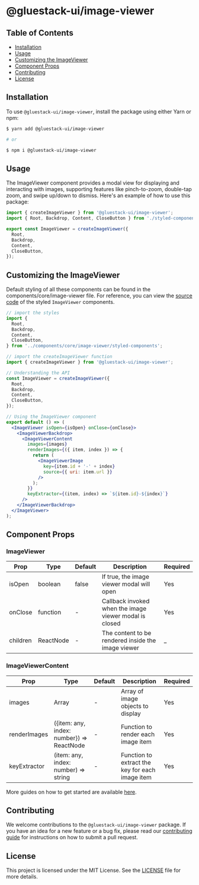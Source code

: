 # @gluestack-ui/image-viewer

## Table of Contents

- [Installation](#installation)
- [Usage](#usage)
- [Customizing the ImageViewer](#customizing-the-imageviewer)
- [Component Props](#component-props)
- [Contributing](#contributing)
- [License](#license)

## Installation

To use `@gluestack-ui/image-viewer`, install the package using either Yarn or npm:

```sh
$ yarn add @gluestack-ui/image-viewer

# or

$ npm i @gluestack-ui/image-viewer
```

## Usage

The ImageViewer component provides a modal view for displaying and interacting with images, supporting features like pinch-to-zoom, double-tap zoom, and swipe up/down to dismiss. Here's an example of how to use this package:

```jsx
import { createImageViewer } from '@gluestack-ui/image-viewer';
import { Root, Backdrop, Content, CloseButton } from './styled-components';

export const ImageViewer = createImageViewer({
  Root,
  Backdrop,
  Content,
  CloseButton,
});
```

## Customizing the ImageViewer

Default styling of all these components can be found in the components/core/image-viewer file. For reference, you can view the [source code](https://github.com/gluestack/gluestack-ui/blob/development/example/storybook/src/ui-components/ImageViewer/index.tsx) of the styled `ImageViewer` components.

```jsx
// import the styles
import {
  Root,
  Backdrop,
  Content,
  CloseButton,
} from '../components/core/image-viewer/styled-components';

// import the createImageViewer function
import { createImageViewer } from '@gluestack-ui/image-viewer';

// Understanding the API
const ImageViewer = createImageViewer({
  Root,
  Backdrop,
  Content,
  CloseButton,
});

// Using the ImageViewer component
export default () => (
  <ImageViewer isOpen={isOpen} onClose={onClose}>
    <ImageViewerBackdrop>
      <ImageViewerContent
        images={images}
        renderImages={({ item, index }) => {
          return (
            <ImageViewerImage
              key={item.id + '-' + index}
              source={{ uri: item.url }}
            />
          );
        }}
        keyExtractor={(item, index) => `${item.id}-${index}`}
      />
    </ImageViewerBackdrop>
  </ImageViewer>
);
```

## Component Props

### ImageViewer

| Prop     | Type      | Default | Description                                            | Required |
| -------- | --------- | ------- | ------------------------------------------------------ | -------- |
| isOpen   | boolean   | false   | If true, the image viewer modal will open              | Yes      |
| onClose  | function  | -       | Callback invoked when the image viewer modal is closed | Yes      |
| children | ReactNode | -       | The content to be rendered inside the image viewer     |  _       |

### ImageViewerContent

| Prop         | Type                                      | Default | Description                                     | Required |
| ------------ | ----------------------------------------- | ------- | ----------------------------------------------- | -------- |
| images       | Array<any>                                | -       | Array of image objects to display               | Yes      |
| renderImages | ({item: any, index: number}) => ReactNode | -       | Function to render each image item              | Yes      |
| keyExtractor | (item: any, index: number) => string      | -       | Function to extract the key for each image item | Yes      |

More guides on how to get started are available [here](https://ui.gluestack.io/docs/components/media-and-icons/image-viewer).

## Contributing

We welcome contributions to the `@gluestack-ui/image-viewer` package. If you have an idea for a new feature or a bug fix, please read our [contributing guide](https://github.com/gluestack/gluestack-ui/blob/main/CONTRIBUTING.md) for instructions on how to submit a pull request.

## License

This project is licensed under the MIT License. See the [LICENSE](https://github.com/gluestack/gluestack-ui/blob/main/LICENSE) file for more details.
